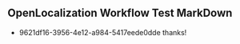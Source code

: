 ## OpenLocalization Workflow Test MarkDown
* 9621df16-3956-4e12-a984-5417eede0dde thanks!

<!--HONumber=Jul16_HO2-->


